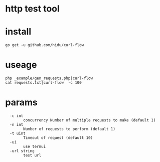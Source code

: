 http test tool
==========

# install
```
go get -u github.com/hidu/curl-flow
```

# useage

```
php _example/gen_requests.php|curl-flow
cat requests.txt|curl-flow  -c 100
```

# params
```
  -c int
        concurrency Number of multiple requests to make (default 1)
  -n int
        Number of requests to perform (default 1)
  -t uint
        Timeout of request (default 10)
  -ui
        use termui
  -url string
        test url
```